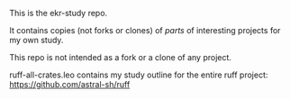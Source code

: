 This is the ekr-study repo.

It contains copies (not forks or clones) of *parts* of interesting projects for my own study.

This repo is not intended as a fork or a clone of any project.

ruff-all-crates.leo contains my study outline for the entire ruff project: https://github.com/astral-sh/ruff
